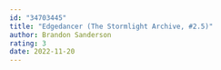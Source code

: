 ```yaml
---
id: "34703445"
title: "Edgedancer (The Stormlight Archive, #2.5)"
author: Brandon Sanderson
rating: 3
date: 2022-11-20
---
```


